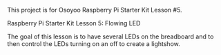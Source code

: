 This project is for Osoyoo Raspberry Pi Starter Kit Lesson #5.

<a hreg="http://osoyoo.com/2017/06/25/raspberry-pi-flowing-led/">Raspberry Pi Starter Kit Lesson 5: Flowing LED</a>

The goal of this lesson is to have several LEDs on the breadboard and to then control the LEDs turning on an off to
create a lightshow.
